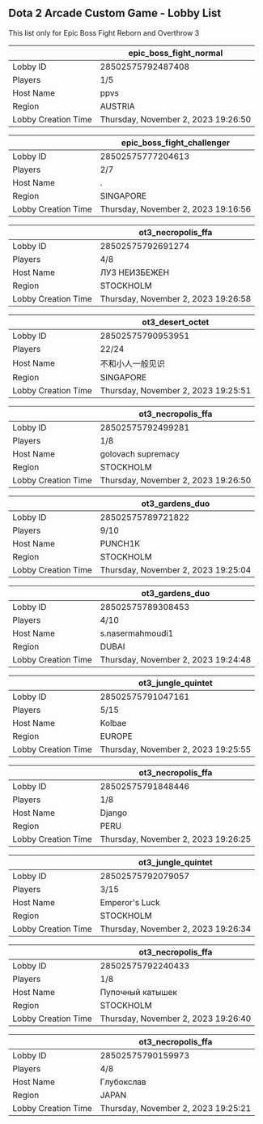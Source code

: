 ## Dota 2 Arcade Custom Game - Lobby List

This list only for Epic Boss Fight Reborn and Overthrow 3

|  | epic_boss_fight_normal |
| ------ | ------ |
| Lobby ID | 28502575792487408 |
| Players | 1/5 |
| Host Name | ppvs |
| Region | AUSTRIA |
| Lobby Creation Time | Thursday, November 2, 2023 19:26:50 |


|  | epic_boss_fight_challenger |
| ------ | ------ |
| Lobby ID | 28502575777204613 |
| Players | 2/7 |
| Host Name | . |
| Region | SINGAPORE |
| Lobby Creation Time | Thursday, November 2, 2023 19:16:56 |


|  | ot3_necropolis_ffa |
| ------ | ------ |
| Lobby ID | 28502575792691274 |
| Players | 4/8 |
| Host Name | ЛУЗ НЕИЗБЕЖЕН |
| Region | STOCKHOLM |
| Lobby Creation Time | Thursday, November 2, 2023 19:26:58 |


|  | ot3_desert_octet |
| ------ | ------ |
| Lobby ID | 28502575790953951 |
| Players | 22/24 |
| Host Name | 不和小人一般见识 |
| Region | SINGAPORE |
| Lobby Creation Time | Thursday, November 2, 2023 19:25:51 |


|  | ot3_necropolis_ffa |
| ------ | ------ |
| Lobby ID | 28502575792499281 |
| Players | 1/8 |
| Host Name | golovach supremacy |
| Region | STOCKHOLM |
| Lobby Creation Time | Thursday, November 2, 2023 19:26:50 |


|  | ot3_gardens_duo |
| ------ | ------ |
| Lobby ID | 28502575789721822 |
| Players | 9/10 |
| Host Name | PUNCH1K |
| Region | STOCKHOLM |
| Lobby Creation Time | Thursday, November 2, 2023 19:25:04 |


|  | ot3_gardens_duo |
| ------ | ------ |
| Lobby ID | 28502575789308453 |
| Players | 4/10 |
| Host Name | s.nasermahmoudi1 |
| Region | DUBAI |
| Lobby Creation Time | Thursday, November 2, 2023 19:24:48 |


|  | ot3_jungle_quintet |
| ------ | ------ |
| Lobby ID | 28502575791047161 |
| Players | 5/15 |
| Host Name | Kolbae |
| Region | EUROPE |
| Lobby Creation Time | Thursday, November 2, 2023 19:25:55 |


|  | ot3_necropolis_ffa |
| ------ | ------ |
| Lobby ID | 28502575791848446 |
| Players | 1/8 |
| Host Name | Django |
| Region | PERU |
| Lobby Creation Time | Thursday, November 2, 2023 19:26:25 |


|  | ot3_jungle_quintet |
| ------ | ------ |
| Lobby ID | 28502575792079057 |
| Players | 3/15 |
| Host Name | Emperor's Luck |
| Region | STOCKHOLM |
| Lobby Creation Time | Thursday, November 2, 2023 19:26:34 |


|  | ot3_necropolis_ffa |
| ------ | ------ |
| Lobby ID | 28502575792240433 |
| Players | 1/8 |
| Host Name | Пупочный катышек |
| Region | STOCKHOLM |
| Lobby Creation Time | Thursday, November 2, 2023 19:26:40 |


|  | ot3_necropolis_ffa |
| ------ | ------ |
| Lobby ID | 28502575790159973 |
| Players | 4/8 |
| Host Name | Глубокслав |
| Region | JAPAN |
| Lobby Creation Time | Thursday, November 2, 2023 19:25:21 |


